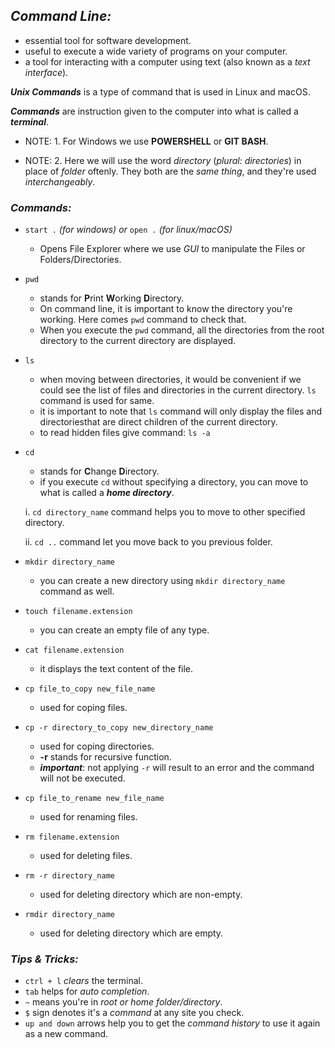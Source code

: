 ## ***Command Line:***

* essential tool for software development.
* useful to execute a wide variety of programs on your computer.
* a tool for interacting with a computer using text (also known as a *text interface*).

***Unix Commands*** is a type of command that is used in Linux and macOS.

***Commands*** are instruction given to the computer into what is called a ***terminal***.

* NOTE: 1. For Windows we use **POWERSHELL** or **GIT BASH**.

* NOTE: 2. Here we will use the word *directory* (*plural: directories*) in place of *folder* oftenly. They both are the *same thing*, and they're used *interchangeably*.

### ***Commands:***

*  `start .` *(for windows) or* `open .` *(for linux/macOS)*
    - Opens File Explorer where we use *GUI* to manipulate the Files or Folders/Directories.

*  `pwd`
    - stands for **P**rint **W**orking **D**irectory.
    - On command line, it is important to know the directory you're working. Here comes `pwd` command to check that.
    - When you execute the `pwd` command, all the directories from the root directory to the current directory are displayed.

* `ls`
    - when moving between directories, it would be convenient if we could see the list of files and directories in the current directory. `ls` command is used for same.
    - it is important to note that `ls` command will only display the files and directoriesthat are direct children of the current directory.
    - to read hidden files give command: `ls -a`

* `cd`
    - stands for **C**hange **D**irectory.
    - if you execute `cd` without specifying a directory, you can move to what is called a ***home directory***.
    
    i. `cd directory_name` command helps you to move to other specified directory.

    ii. `cd ..` command let you move back to you previous folder.

* `mkdir directory_name`
    - you can create a new directory using `mkdir directory_name` command as well.

* `touch filename.extension`
    - you can create an empty file of any type.

* `cat filename.extension`
    - it displays the text content of the file.

* `cp file_to_copy new_file_name`
    - used for coping files.

* `cp -r directory_to_copy new_directory_name`
    - used for coping directories.
    - **-r** stands for recursive function.
    - ***important***: not applying `-r` will result to an error and the command will not be executed.

* `cp file_to_rename new_file_name`
    - used for renaming files.

*  `rm filename.extension`
    - used for deleting files.

*   `rm -r directory_name`
    - used for deleting directory which are non-empty.

*   `rmdir directory_name`
    - used for deleting directory which are empty.

### ***Tips & Tricks:***
* `ctrl + l` *clears* the terminal.
* `tab` helps for *auto completion*.
* `~` means you're in *root or home folder/directory*.
* `$` sign denotes it's a *command* at any site you check.
* `up and down` arrows help you to get the *command history* to use it again as a new command.

